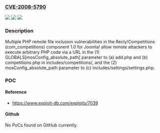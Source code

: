 ### [CVE-2008-5790](https://cve.mitre.org/cgi-bin/cvename.cgi?name=CVE-2008-5790)
![](https://img.shields.io/static/v1?label=Product&message=n%2Fa&color=blue)
![](https://img.shields.io/static/v1?label=Version&message=n%2Fa&color=blue)
![](https://img.shields.io/static/v1?label=Vulnerability&message=n%2Fa&color=brighgreen)

### Description

Multiple PHP remote file inclusion vulnerabilities in the Recly!Competitions (com_competitions) component 1.0 for Joomla! allow remote attackers to execute arbitrary PHP code via a URL in the (1) GLOBALS[mosConfig_absolute_path] parameter to (a) add.php and (b) competitions.php in includes/competitions/, and the (2) mosConfig_absolute_path parameter to (c) includes/settings/settings.php.

### POC

#### Reference
- https://www.exploit-db.com/exploits/7039

#### Github
No PoCs found on GitHub currently.


